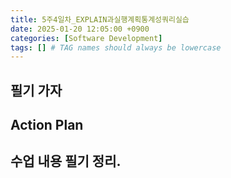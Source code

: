 ```yaml
---
title: 5주4일차_EXPLAIN과실행계획통계성쿼리실습
date: 2025-01-20 12:05:00 +0900
categories: [Software Development]
tags: [] # TAG names should always be lowercase
---
```


## 필기 가자


## Action Plan


## 수업 내용 필기 정리.

